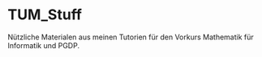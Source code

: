 # TUM_Stuff

Nützliche Materialen aus meinen Tutorien für den Vorkurs Mathematik für Informatik und PGDP.
